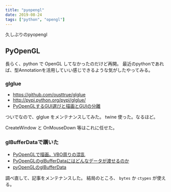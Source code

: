 ```yaml
---
title: "pyopengl"
date: 2019-08-24
tags: ["python", "opengl"]
---
```


久しぶりのpyopengl

## PyOpenGL

長らく、python で OpenGL してなかったのだけど再開。
最近のpythonであれば、型Annotationを活用していい感じできるような気がしたやってみる。

### glglue

* https://github.com/ousttrue/glglue
* http://pypi.python.org/pypi/glglue/
* [PyOpenGLするGUI選びと描画とGUIの分離](https://qiita.com/ousttrue/items/07d2a06ab7e3fedf731a)

ついでなので、glglue をメンテナンスしてみた。
twine 使った。なるほど。

CreateWindow と OnMouseDown 等はこれに任せた。

### glBufferDataで躓いた

* [PyOpenGLで描画。VBO周りの混乱](https://qiita.com/ousttrue/items/e343baabdbdd6b7891c4)
* [PyOpenGLのglBufferDataにはどんなデータが渡せるのか](/posts/2017/glbufferdata)
* [pyOpenGLのglBufferData](https://qiita.com/ousttrue/items/44a119e62aea1f12c5af)

調べ直して、記事をメンテナンスした。
結局のところ、 `bytes` か `ctypes` が使える。
